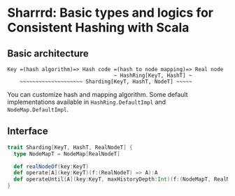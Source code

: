 # Sharrrd: Basic types and logics for Consistent Hashing with Scala

## Basic architecture

```
Key =(hash algorithm)=> Hash code =(hash to node mapping)=> Real node
                                  ~ HashRing[KeyT, HashT] ~
    ~~~~~~~~~~~~~~~~~~~~ Sharding[KeyT, HashT, NodeT] ~~~~~
```

You can customize hash and mapping algorithm. Some default implementations available in `HashRing.DefaultImpl` and
`NodeMap.DefaultImpl`.

## Interface

```scala
trait Sharding[KeyT, HashT, RealNodeT] {
  type NodeMapT = NodeMap[RealNodeT]

  def realNodeOf(key:KeyT)
  def operate[A](key:KeyT)(f:(RealNodeT) => A):A
  def operateUntil[A](key:KeyT, maxHistoryDepth:Int)(f:(NodeMapT, RealNodeT) => Option[A]):Option[A]
}
```
